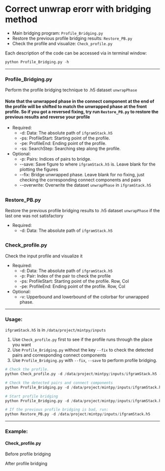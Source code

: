 # Correct unwrap erorr with bridging method

* Main bridging program: `Profile_Bridging.py`
* Restore the previous profile bridging results: `Restore_PB.py`
* Check the profile and visualize: `Check_profile.py`

Each description of the code can be accessed via in terminal window:
```python
python Profile_Bridging.py -h
```

---
### Profile_Bridging.py
Perform the profile bridging technique to .h5 dataset `unwrapPhase`  
#### Note that the unwrapped phase in the connect component at the end of the profile will be shifted to match the unwrapped phase at the front profile. So if you got a reversed fixing, try run `Restore_PB.py` to restore the previous results and reverse your profile
* Required:
  * -d: Data: The absolute path of `ifgramStack.h5`
  * -ps: ProfileStart: Starting point of the profile.
  * -pe: ProfileEnd: Ending point of the profile.
  * -ss: SearchStep: Searching step along the profile. 
* Optional:
  * -p: Pairs: Indices of pairs to bridge.
  * --save: Save figure to where `ifgramStack.h5` is. Leave blank for the plotting the figures
  * --fix: Bridge unwrapped phase. Leave blank for no fixing, just checking the corresponding connect components and pairs
  * --overwrite: Overwrite the dataset `unwrapPhase` in `ifgramStack.h5`
   
##
### Restore_PB.py
Restore the previous profile bridging results to .h5 dataset `unwrapPhase` if the last one was not satisfactory
* Required:
  * -d: Data: The absolute path of `ifgramStack.h5`

##
### Check_profile.py
Check the input profile and visualize it
* Required:
  * -d: Data: The absolute path of `ifgramStack.h5`
  * -p: Pair: Index of the pair to check the profile
  * -ps: ProfileStart: Starting point of the profile. Row, Col
  * -pe: ProfileEnd: Ending point of the profile. Row, Col
* Optional:
  * -v: Upperbound and lowerbound of the colorbar for unwrapped phase.

---
### Usage:
`ifgramStack.h5` is in `/data/project/mintpy/inputs`  

1. Use `Check_profile.py` first to see if the profile runs through the place you want
2. Use `Profile_Bridging.py` without the key `--fix` to check the detected pairs and corresponding connect components
3. Use `Profile_Bridging.py` with `--fix`, `--save` to perform profile bridging.
```python
# Check the profile.
python Check_profile.py -d /data/project/mintpy/inputs/ifgramStack.h5 -p 1 -ps 2000 2000 -pe 5000 2000

# Check the detected pairs and connect components
python Profile_Bridging.py -d /data/project/mintpy/inputs/ifgramStack.h5 -ps 2000 2000 -pe 5000 2000

# Start profile bridging 
python Profile_Bridging.py -d /data/project/mintpy/inputs/ifgramStack.h5 -ps 2000 2000 -pe 5000 2000 --fix --save

# If the previous profile bridging is bad, run:
python Restore_PB.py -d /data/project/mintpy/inputs/ifgramStack.h5
```
---
### Example:
#### Check_profile.py 
Before profile bridging  


After profile bridging
